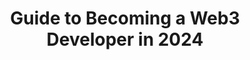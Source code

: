 ---
title: "Guide to Becoming a Web3 Developer in 2024"
description: "The digital landscape is evolving faster than ever, with Web3 leading as the next paradigm shift in the technology space. Web3, or the decentralized web, promises a future where users have greater control over their data, and transactions are more secure and transparent thanks to blockchain technology. If you're aspiring to be at the forefront of this revolution as a Web3 developer, here's a comprehensive guide to set you on your path in 2024."
authors: ["@_BuildBear"]
tags: ["Smart Contracts", "DeFi", "Dapp"]
languages: ["Solidity"]
url: "https://www.buildbear.io/blogs/Guide_to_Becoming_a_Web3_Developer"
dateAdded: 2024-01-9
level: "Intermediate"
---